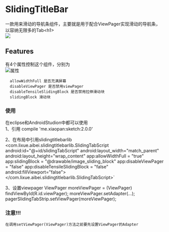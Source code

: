 
SlidingTitleBar
===================================
  一款用来滑动的导航条组件，主要就是用于配合ViewPager实现滑动的导航条，以容纳无限多的Tab\<h1\><br />
 ![](https://github.com/heavenxue/SlidingTitleBar/raw/master/docs/截图.png)

Features
-----------------------------------
  有4个属性控制这个组件，分别为<br />
  ![属性](https://github.com/heavenxue/SlidingTitleBar/raw/master/docs/attr.png "属性")

      allowWidthFull 是否充满屏幕
      disableViewPager 是否禁用viewPager
      disableTensileSlidingBlock 是否禁用拉伸滑动块
      slidingBlock 滑动块
  
### 使用
  在eclipse和AndroidStudion中都可以使用<br />
  1、引用
      compile 'me.xiaopan:sketch:2.0.0'

  2、在布局中引用slidingtitlebarlib
    <com.lixue.aibei.slidingtitlebarlib.SlidingTabScript
          android:id="@+id/slidingTabScript"
          android:layout_width="match_parent"
          android:layout_height="wrap_content"
          app:allowWidthFull = "true"
          app:slidingBlock = "@drawable/image_sliding_block"
          app:disableViewPager = "false"
          app:disableTensileSlidingBlock = "false"
          android:fillViewport="false">
          <LinearLayout
              android:layout_width="wrap_content"
              android:layout_height="wrap_content">
              <TextView style="@style/text_slidingTabTitle" android:text="排行"></TextView>
              <TextView style="@style/text_slidingTabTitle" android:text="精品"></TextView>
              <TextView style="@style/text_slidingTabTitle" android:text="分类"></TextView>
              <TextView style="@style/text_slidingTabTitle" android:text="管理"></TextView>
          </LinearLayout>
    </com.lixue.aibei.slidingtitlebarlib.SlidingTabScript>`

   3、设置viewpager
    ViewPager moreViewPager = (ViewPager) findViewById(R.id.viewPager);
    moreViewPager.setAdapter(...);
    pagerSlidingTabStrip.setViewPager(moreViewPager);


### 注意!!!
    在调用setViewPager(ViewPager)方法之前要先设置ViewPager的Adapter
        
